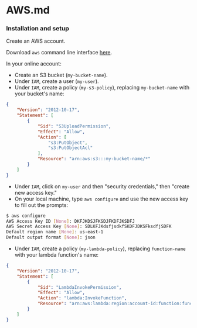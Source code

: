 # AWS.md

### Installation and setup

Create an AWS account.

Download `aws` command line interface [here](https://docs.aws.amazon.com/cli/latest/userguide/getting-started-install.html).

In your online account:

- Create an S3 bucket (`my-bucket-name`).
- Under `IAM`, create a user (`my-user`). 
- Under `IAM`, create a policy (`my-s3-policy`), replacing `my-bucket-name` with your bucket's name:

```json
{
    "Version": "2012-10-17",
    "Statement": [
        {
            "Sid": "S3UploadPermission",
            "Effect": "Allow",
            "Action": [
                "s3:PutObject",
                "s3:PutObjectAcl"
            ],
            "Resource": "arn:aws:s3:::my-bucket-name/*"
        }
    ]
}
```
- Under `IAM`, click on `my-user` and then "security credentials," then "create new access key."
- On your local machine, type `aws configure` and use the new access key to fill out the prompts:

```sh
$ aws configure
AWS Access Key ID [None]: DKFJKDSJFKSDJFKDFJKSDFJ
AWS Secret Access Key [None]: SDLKFJKdsfjsdkfSKDFJDKSFksdfjSDFK
Default region name [None]: us-east-1
Default output format [None]: json
```


- Under `IAM`, create a policy (`my-lambda-policy`), replacing `function-name` with your lambda function's name:

```json
{
    "Version": "2012-10-17",
    "Statement": [
        {
            "Sid": "LambdaInvokePermission",
            "Effect": "Allow",
            "Action": "lambda:InvokeFunction",
            "Resource": "arn:aws:lambda:region:account-id:function:function-name"
        }
    ]
}
```



